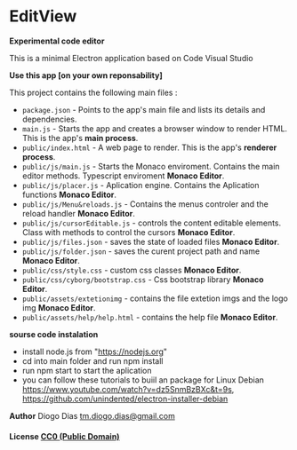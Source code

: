 # EditView

**Experimental code editor**

This is a minimal Electron application based on Code Visual Studio

**Use this app [on your own reponsability]**

This project contains the following main files :

- `package.json` - Points to the app's main file and lists its details and dependencies.
- `main.js` - Starts the app and creates a browser window to render HTML. This is the app's **main process**.
- `public/index.html` - A web page to render. This is the app's **renderer process**.
- `public/js/main.js` - Starts the Monaco enviroment. Contains the main editor methods. Typescript enviroment **Monaco Editor**.
- `public/js/placer.js` - Aplication engine. Contains the Aplication functions **Monaco Editor**.
- `public/js/Menu&reloads.js` - Contains the menus controler and the reload handler **Monaco Editor**.
- `public/js/cursorEditable.js` - controls the content editable elements. Class with methods to control the cursors **Monaco Editor**.
- `public/js/files.json` - saves the state of loaded files **Monaco Editor**.
- `public/js/folder.json` - saves the curent project path and name **Monaco Editor**.
- `public/css/style.css` - custom css classes **Monaco Editor**.
- `public/css/cyborg/bootstrap.css` - Css bootstrap library **Monaco Editor**.
- `public/assets/extetionimg` - contains the file extetion imgs and the logo img **Monaco Editor**.
- `public/assets/help/help.html` - contains the help file **Monaco Editor**.

**sourse code instalation**
-  install node.js from "https://nodejs.org"
-  cd into main folder and run npm install
-  run npm start to start the aplication
-  you can follow these tutorials to buiil an package for Linux Debian
   https://www.youtube.com/watch?v=dz5SnmBzBXc&t=9s, https://github.com/unindented/electron-installer-debian

**Author**
Diogo Dias tm.diogo.dias@gmail.com

#### License [CC0 (Public Domain)](LICENSE.md)
